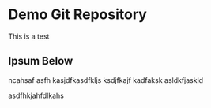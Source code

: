 # Demo Git Repository

This is a test

## Ipsum Below

ncahsaf asfh kasjdfkasdfkljs  ksdjfkajf kadfaksk asldkfjaskld

asdfhkjahfdlkahs
